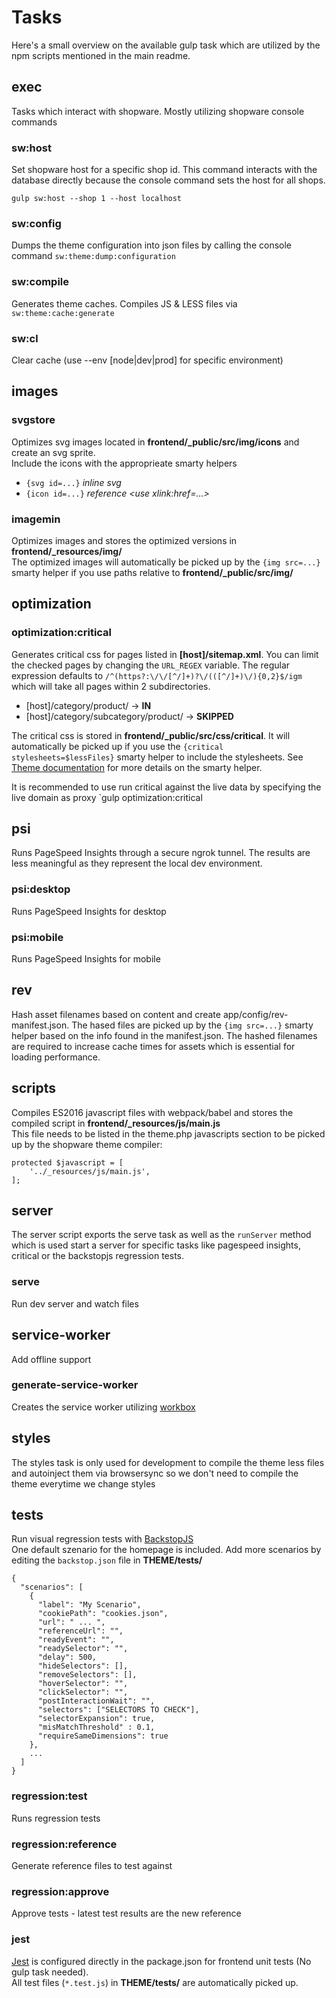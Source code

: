 Tasks
=====
Here's a small overview on the available gulp task which are utilized by the npm scripts mentioned in the main readme.


## exec 
Tasks which interact with shopware. Mostly utilizing shopware console commands

### sw:host
Set shopware host for a specific shop id. This command interacts with the database directly because the console command sets the host for all shops.

```gulp sw:host --shop 1 --host localhost```

### sw:config
Dumps the theme configuration into json files by calling the console command `sw:theme:dump:configuration`

### sw:compile
Generates theme caches. Compiles JS & LESS files via `sw:theme:cache:generate`

### sw:cl
Clear cache (use --env [node|dev|prod] for specific environment)

## images

### svgstore
Optimizes svg images located in **frontend/_public/src/img/icons** and create an svg sprite.<br/>
Include the icons with the approprieate smarty helpers 

* `{svg id=...}` _inline svg_
* `{icon id=...}` _reference &lt;use xlink:href=...&gt;_

### imagemin
Optimizes images and stores the optimized versions in **frontend/_resources/img/**<br/>
The optimized images will automatically be picked up by the `{img src=...}` smarty helper if you use paths relative to **frontend/_public/src/img/**  

## optimization

### optimization:critical
Generates critical css for pages listed in **[host]/sitemap.xml**. You can limit the checked pages by changing the `URL_REGEX` variable. The regular expression defaults to `/^(https?:\/\/[^/]+)?\/(([^/]+)\/){0,2}$/igm` which will take all pages within 2 subdirectories. 

* [host]/category/product/ -> **IN**
* [host]/category/subcategory/product/ -> **SKIPPED**

The critical css is stored in **frontend/_public/src/css/critical**. It will automatically be picked up if you use the `{critical stylesheets=$lessFiles}` smarty helper to include the stylesheets. See [Theme documentation](./theme.md) for more details on the smarty helper.

It is recommended to use run critical against the live data by specifying the live domain as proxy `gulp optimization:critical 

## psi
Runs PageSpeed Insights through a secure ngrok tunnel. The results are less meaningful as they represent the local dev environment.

### psi:desktop
Runs PageSpeed Insights for desktop

### psi:mobile
Runs PageSpeed Insights for mobile

## rev
Hash asset filenames based on content and create app/config/rev-manifest.json. The hased files are picked up by the `{img src=...}` smarty helper based on the info found in the manifest.json. The hashed filenames are required to increase cache times for assets which is essential for loading performance.

## scripts
Compiles ES2016 javascript files with webpack/babel and stores the compiled script in **frontend/_resources/js/main.js**<br/>
This file needs to be listed in the theme.php javascripts section to be picked up by the shopware theme compiler:

```
protected $javascript = [
    '../_resources/js/main.js',
];
```

## server
The server script exports the serve task as well as the `runServer` method which is used start a server for specific tasks like pagespeed insights, critical or the backstopjs regression tests.

### serve
Run dev server and watch files

## service-worker
Add offline support 

### generate-service-worker
Creates the service worker utilizing [workbox](https://developers.google.com/web/tools/workbox/)

## styles
The styles task is only used for development to compile the theme less files and autoinject them via browsersync so we don't need to compile the theme everytime we change styles

## tests
Run visual regression tests with [BackstopJS](https://garris.github.io/BackstopJS/)<br/>
One default szenario for the homepage is included. Add more scenarios by editing the `backstop.json` file in **THEME/tests/**

```
{
  "scenarios": [
    {
      "label": "My Scenario",
      "cookiePath": "cookies.json",
      "url": " ... ",
      "referenceUrl": "",
      "readyEvent": "",
      "readySelector": "",
      "delay": 500,
      "hideSelectors": [],
      "removeSelectors": [],
      "hoverSelector": "",
      "clickSelector": "",
      "postInteractionWait": "",
      "selectors": ["SELECTORS TO CHECK"],
      "selectorExpansion": true,
      "misMatchThreshold" : 0.1,
      "requireSameDimensions": true
    },
    ...
  ]
}
```

### regression:test
Runs regression tests

### regression:reference
Generate reference files to test against

### regression:approve
Approve tests - latest test results are the new reference

### jest
[Jest](https://jestjs.io/) is configured directly in the package.json for frontend unit tests (No gulp task needed).   
All test files (`*.test.js`) in **THEME/tests/** are automatically picked up.

